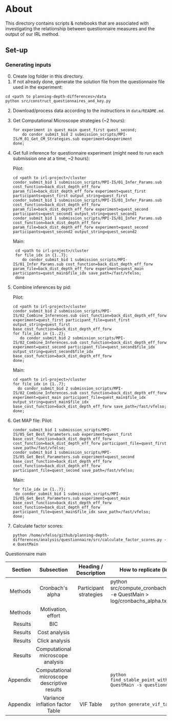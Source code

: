 # About

This directory contains scripts & notebooks that are associated with investigating the relationship between questionnaire measures and the output of our IRL method.

## Set-up

### Generating inputs

0. Create log folder in this directory.
1. If not already done, generate the solution file from the questionnaire file used in the experiment:

```
cd <path to planning-depth-differences>/data
python src/construct_questionnaires_and_key.py
```

2. Download/process data according to the instructions in `data/README.md`.

3. Get Computational Microscope strategies (~2 hours):
   ```
   for experiment in quest_main quest_first quest_second;
       do condor_submit_bid 2 submission_scripts/MPI-IS/M_01_Get_CM_Strategies.sub experiment=$experiment
   done;
   ```
   
4. Get full inference for  questionnaire experiment (might need to run each submission one at a time, ~2 hours):

   Pilot:
     ```
     cd <path to irl-project>/cluster
     condor_submit_bid 1 submission_scripts/MPI-IS/01_Infer_Params.sub cost_function=back_dist_depth_eff_forw param_file=back_dist_depth_eff_forw experiment=quest_first participants=quest_first output_string=quest_first
     condor_submit_bid 1 submission_scripts/MPI-IS/01_Infer_Params.sub cost_function=back_dist_depth_eff_forw param_file=back_dist_depth_eff_forw experiment=quest_second participants=quest_second1 output_string=quest_second1
     condor_submit_bid 1 submission_scripts/MPI-IS/01_Infer_Params.sub cost_function=back_dist_depth_eff_forw param_file=back_dist_depth_eff_forw experiment=quest_second participants=quest_second2 output_string=quest_second2
     ```
   Main:
    ```
     cd <path to irl-project>/cluster
     for file_idx in {1..7};
        do condor_submit_bid 1 submission_scripts/MPI-IS/01_Infer_Params.sub cost_function=back_dist_depth_eff_forw param_file=back_dist_depth_eff_forw experiment=quest_main participants=quest_main$file_idx save_path=/fast/vfelso;
     done
     ```
5. Combine inferences by pid:

   Pilot:
     ```
     cd <path to irl-project>/cluster
     condor_submit_bid 2 submission_scripts/MPI-IS/02_Combine_Inferences.sub cost_function=back_dist_depth_eff_forw experiment=quest_first participant_file=quest_first output_string=quest_first base_cost_function=back_dist_depth_eff_forw
     for file_idx in {1..2};
        do condor_submit_bid 2 submission_scripts/MPI-IS/02_Combine_Inferences.sub cost_function=back_dist_depth_eff_forw experiment=quest_second participant_file=quest_second$file_idx output_string=quest_second$file_idx base_cost_function=back_dist_depth_eff_forw
     done;
     ```
   Main:
     ```
     cd <path to irl-project>/cluster
     for file_idx in {1..7};
       do condor_submit_bid 2 submission_scripts/MPI-IS/02_Combine_Inferences.sub cost_function=back_dist_depth_eff_forw experiment=quest_main participant_file=quest_main$file_idx output_string=quest_main$file_idx base_cost_function=back_dist_depth_eff_forw save_path=/fast/vfelso;
     done;
     ```
6. Get MAP file:
   Pilot:
   ```
   condor_submit_bid 1 submission_scripts/MPI-IS/05_Get_Best_Parameters.sub experiment=quest_first base_cost_function=back_dist_depth_eff_forw cost_function=back_dist_depth_eff_forw participant_file=quest_first save_path=/fast/vfelso;
   condor_submit_bid 1 submission_scripts/MPI-IS/05_Get_Best_Parameters.sub experiment=quest_second base_cost_function=back_dist_depth_eff_forw cost_function=back_dist_depth_eff_forw participant_file=quest_second save_path=/fast/vfelso;
   ```
   Main:
   ```
   for file_idx in {1..7};
    do condor_submit_bid 1 submission_scripts/MPI-IS/05_Get_Best_Parameters.sub experiment=quest_main base_cost_function=back_dist_depth_eff_forw cost_function=back_dist_depth_eff_forw participant_file=quest_main$file_idx save_path=/fast/vfelso;
   done;
   ```
8. Calculate factor scores:
   ```
   python /home/vfelso/github/planning-depth-differences/analysis/questionnaire/src/calculate_factor_scores.py -e QuestMain 
   ```
   
Questionnaire main

|  Section |                  Subsection                   | Heading / Description  | How to replicate (locally)                                                    |                                                  How to replicate (cluster)                                                   |
|---------:|:---------------------------------------------:|:----------------------:|-------------------------------------------------------------------------------|:-----------------------------------------------------------------------------------------------------------------------------:|
|  Methods |               Cronbach's alpha                | Participant strategies | python src/compute_cronbachs_alpha.py -e QuestMain > log/cronbachs_alpha.txt  |                                                              NA                                                               |
|  Methods |              Motivation, effort               |                        |                                                                               |                                                                                                                               |
|  Results |                      BIC                      |                        |                                                                               |                                                                                                                               |
|  Results |                 Cost analysis                 |                        |                                                                               |                                                                                                                               |
|  Results |                Click analysis                 |                        |                                                                               |                                                                                                                               |
|  Results |       Computational microscope analysis       |                        |                                                                               |                                                                                                                               |
| Appendix | Computational microscope descriptive results  |                        | `python find_stable_point_with_cm.py -e QuestMain -s questionnaires`          | `condor_submit_bid 2 submission_scripts/MPI-IS/M_03_Report_CM_Strategies.sub experiment=QuestMain subdirectory=questionnaire` |
| Appendix |        Variance inflation factor Table        |       VIF Table        | `python generate_vif_table.py`                                                |                                                                                                                               |
